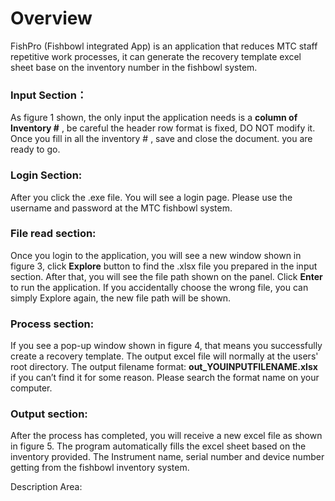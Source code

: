 # Overview
FishPro (Fishbowl integrated App) is an application that reduces MTC staff repetitive work processes, it can generate the recovery template excel sheet base on the inventory number in the fishbowl system.

### Input Section：
As figure 1 shown, the only input the application needs is a **column of Inventory #** , be careful the header row format is fixed, DO NOT modify it. Once you fill in all the inventory # , save and close the document. you are ready to go.

### Login Section:
After you click the .exe file. You will see a login page. Please use the username and password at the MTC fishbowl system. 

### File read section:
Once you login to the application, you will see a new window shown in figure 3, click **Explore** button to find the .xlsx file you prepared in the input section. After that, you will see the file path shown on the panel. Click **Enter** to run the application. If you accidentally choose the wrong file, you can simply Explore again, the new file path will be shown.

### Process section: 
If you see a pop-up window shown in figure 4, that means you successfully create a recovery template. The output excel file will normally at the users' root directory. The output filename format: **out_YOUINPUTFILENAME.xlsx** if you can’t find it for some reason. Please search the format name on your computer. 

### Output section: 
After the process has completed, you will receive a new excel file as shown in figure 5. The program automatically fills the excel sheet based on the inventory provided. The Instrument name, serial number and device number getting from the fishbowl inventory system.

Description Area: 
